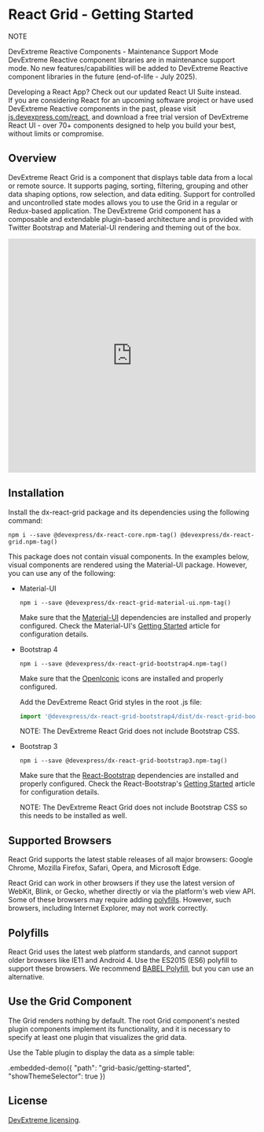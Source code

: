 # React Grid - Getting Started

<div class="alert-note">
      <div>
      <div class="note-start">NOTE</div>
          <p>
            <div class="part-title">DevExtreme Reactive Components - Maintenance Support Mode</div>
            DevExtreme Reactive component libraries are in maintenance support mode.
            No new features/capabilities will be added to DevExtreme Reactive component
            libraries in the future (end-of-life - July 2025).
          </p>
          <p>
            <div class="part-title">Developing a React App? Check out our updated React UI Suite instead.</div>
            If you are considering React for an upcoming software project or
            have used DevExtreme Reactive components in the past, please visit&nbsp;
            <a
              href="https://js.devexpress.com/react/"
              target="_blank"
              rel="noopener noreferrer"
            >
              js.devexpress.com/react
            </a>
            &nbsp;and download a free trial version of DevExtreme React UI - over 70+ components
            designed to help you build your best, without limits or compromise.
          </p>
      </div>
    </div>

## Overview

DevExtreme React Grid is a component that displays table data from a local or remote source. It supports paging, sorting, filtering, grouping and other data shaping options, row selection, and data editing. Support for controlled and uncontrolled state modes allows you to use the Grid in a regular or Redux-based application. The DevExtreme Grid component has a composable and extendable plugin-based architecture and is provided with Twitter Bootstrap and Material-UI rendering and theming out of the box.

<iframe width="100%" height="476" src="https://www.youtube.com/embed/IMtc0muUVLE" frameborder="0" allow="accelerometer; autoplay; encrypted-media; gyroscope; picture-in-picture" allowfullscreen="" style="border: 0;"></iframe>

## Installation

Install the dx-react-grid package and its dependencies using the following command:

```
npm i --save @devexpress/dx-react-core.npm-tag() @devexpress/dx-react-grid.npm-tag()
```

This package does not contain visual components. In the examples below, visual components are rendered using the Material-UI package. However, you can use any of the following:

- Material-UI

  ```
  npm i --save @devexpress/dx-react-grid-material-ui.npm-tag()
  ```

  Make sure that the [Material-UI](https://material-ui.com/) dependencies are installed and properly configured. Check the Material-UI's [Getting Started](https://material-ui.com/getting-started/installation) article for configuration details.

- Bootstrap 4

  ```
  npm i --save @devexpress/dx-react-grid-bootstrap4.npm-tag()
  ```

  Make sure that the [OpenIconic](https://useiconic.com/open) icons are installed and properly configured.

  Add the DevExtreme React Grid styles in the root .js file:

  ```js
  import '@devexpress/dx-react-grid-bootstrap4/dist/dx-react-grid-bootstrap4.css';
  ```

  NOTE: The DevExtreme React Grid does not include Bootstrap CSS.

- Bootstrap 3

  ```
  npm i --save @devexpress/dx-react-grid-bootstrap3.npm-tag()
  ```

  Make sure that the [React-Bootstrap](https://react-bootstrap.github.io) dependencies are installed and properly configured. Check the React-Bootstrap's [Getting Started](https://react-bootstrap.github.io/getting-started/introduction) article for configuration details.

  NOTE: The DevExtreme React Grid does not include Bootstrap CSS so this needs to be installed as well.

## Supported Browsers

React Grid supports the latest stable releases of all major browsers: Google Chrome, Mozilla Firefox, Safari, Opera, and Microsoft Edge.

React Grid can work in other browsers if they use the latest version of WebKit, Blink, or Gecko, whether directly or via the platform's web view API. Some of these browsers may require adding [polyfills](#polyfills). However, such browsers, including Internet Explorer, may not work correctly.

## Polyfills

React Grid uses the latest web platform standards, and cannot support older browsers like IE11 and Android 4. Use the ES2015 (ES6) polyfill to support these browsers. We recommend [BABEL Polyfill](https://babeljs.io/docs/usage/polyfill/), but you can use an alternative.

## Use the Grid Component

The Grid renders nothing by default. The root Grid component's nested plugin components implement its functionality, and it is necessary to specify at least one plugin that visualizes the grid data.

Use the Table plugin to display the data as a simple table:

.embedded-demo({ "path": "grid-basic/getting-started", "showThemeSelector": true })

## License

[DevExtreme licensing](https://js.devexpress.com/licensing/).
